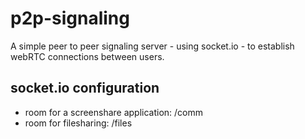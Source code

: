 # p2p-signaling
A simple peer to peer signaling server - using socket.io - to establish webRTC connections between users.

## socket.io configuration
- room for a screenshare application: /comm
- room for filesharing: /files